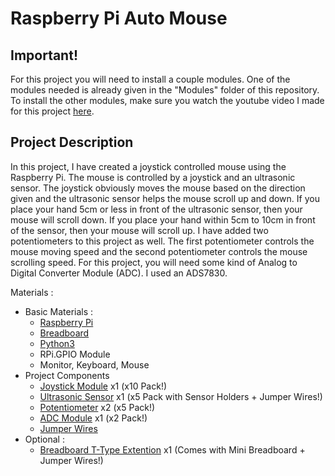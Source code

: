 # Raspberry Pi Auto Mouse

## Important!

For this project you will need to install a couple modules.  One of the modules needed is already given in the "Modules" folder of this repository.  To install the other modules, make sure you watch the youtube video I made for this project [here](https://www.youtube.com/channel/UCKoQohlSLnq11GT_oJ6BcYg?view_as=subscriber).

## Project Description

In this project, I have created a joystick controlled mouse using the Raspberry Pi.  The mouse is controlled by a joystick and an ultrasonic sensor.  The joystick obviously moves the mouse based on the direction given and the ultrasonic sensor helps the mouse scroll up and down.  If you place your hand 5cm or less in front of the ultrasonic sensor, then your mouse will scroll down.  If you place your hand within 5cm to 10cm in front of the sensor, then your mouse will scroll up.  I have added two potentiometers to this project as well.  The first potentiometer controls the mouse moving speed and the second potentiometer controls the mouse scrolling speed.  For this project, you will need some kind of Analog to Digital Converter Module (ADC).  I used an ADS7830.

Materials :
  - Basic Materials :
    - [Raspberry Pi](https://www.amazon.com/CanaKit-Raspberry-Starter-Premium-Black/dp/B07BCC8PK7/ref=sr_1_1_sspa?dchild=1&keywords=raspberry+pi+3&qid=1597708898&sr=8-1-spons&psc=1&spLa=ZW5jcnlwdGVkUXVhbGlmaWVyPUEyMVJaMVVMMFQxTDJNJmVuY3J5cHRlZElkPUEwMzI5MzA0VTVHQUY5R0I3WVNKJmVuY3J5cHRlZEFkSWQ9QTA3NTAxMjAzTUIyNzBOUEVKVk9JJndpZGdldE5hbWU9c3BfYXRmJmFjdGlvbj1jbGlja1JlZGlyZWN0JmRvTm90TG9nQ2xpY2s9dHJ1ZQ==)
    - [Breadboard](https://www.amazon.com/EL-CP-003-Breadboard-Solderless-Distribution-Connecting/dp/B01EV6LJ7G/ref=sr_1_1_sspa?dchild=1&keywords=breadboard&qid=1597709033&sr=8-1-spons&psc=1&spLa=ZW5jcnlwdGVkUXVhbGlmaWVyPUEzUzJGSEpMRU1TSjNLJmVuY3J5cHRlZElkPUEwODI2MDcwM0I3NjBXOUtRSUxHQyZlbmNyeXB0ZWRBZElkPUEwNTI0ODkxMTVLQVI1Vk9QVEE5OCZ3aWRnZXROYW1lPXNwX2F0ZiZhY3Rpb249Y2xpY2tSZWRpcmVjdCZkb05vdExvZ0NsaWNrPXRydWU=)
    - [Python3](https://www.python.org/)
    - RPi.GPIO Module
    - Monitor, Keyboard, Mouse
  - Project Components
    - [Joystick Module](https://www.amazon.com/WGCD-Joystick-Breakout-Controller-Arduino/dp/B01N59MK0U/ref=sr_1_2_sspa?crid=3HJ0XBLELS3SS&dchild=1&keywords=joystick+module&qid=1598636392&sprefix=joysti%2Caps%2C225&sr=8-2-spons&psc=1&spLa=ZW5jcnlwdGVkUXVhbGlmaWVyPUFQRE40WEFRNTVHQVomZW5jcnlwdGVkSWQ9QTA5MjkwMzgxQUU2UjI5TVFYUU5LJmVuY3J5cHRlZEFkSWQ9QTA1NTE5NzYzQzFCTkcyVlhZMTdCJndpZGdldE5hbWU9c3BfYXRmJmFjdGlvbj1jbGlja1JlZGlyZWN0JmRvTm90TG9nQ2xpY2s9dHJ1ZQ==) x1 (x10 Pack!)
    - [Ultrasonic Sensor](https://www.amazon.com/Smraza-Ultrasonic-Distance-Mounting-Duemilanove/dp/B01JG09DCK/ref=sr_1_1_sspa?crid=2EBBARQXLGE9X&dchild=1&keywords=ultrasonic+sensor&qid=1598636481&sprefix=ultrasonic+sensor%2Caps%2C231&sr=8-1-spons&psc=1&spLa=ZW5jcnlwdGVkUXVhbGlmaWVyPUExNlI0VlhYRkZBV01QJmVuY3J5cHRlZElkPUEwMzUwMDUwMlRBREVWT1JROUcyWiZlbmNyeXB0ZWRBZElkPUEwNDIyMDEyMjNLSDE1TkdLU0lJQSZ3aWRnZXROYW1lPXNwX2F0ZiZhY3Rpb249Y2xpY2tSZWRpcmVjdCZkb05vdExvZ0NsaWNrPXRydWU=) x1 (x5 Pack with Sensor Holders + Jumper Wires!)
    - [Potentiometer](https://www.amazon.com/Uxcell-a15011600ux0235-Linear-Rotary-Potentiometer/dp/B01DKCUVMQ/ref=sr_1_10?crid=2SQWKWKZIW5X4&dchild=1&keywords=potentiometer&qid=1598636606&sprefix=potentiomater%2Caps%2C235&sr=8-10) x2 (x5 Pack!)
    - [ADC Module](https://www.amazon.com/Converter-Programmable-Amplifier-Development-Raspberry/dp/B07TGB6KF8/ref=sr_1_5?dchild=1&keywords=adc+module&qid=1598636682&sr=8-5) x1 (x2 Pack!)
    - [Jumper Wires](https://www.amazon.com/EDGELEC-Breadboard-Optional-Assorted-Multicolored/dp/B07GD2BWPY/ref=sr_1_3?dchild=1&keywords=jumper+wires&qid=1598636986&sr=8-3)
  - Optional :
    - [Breadboard T-Type Extention](https://www.amazon.com/Kuman-Expansion-Raspberry-Solderless-Breadboard/dp/B074DSMPYD/ref=sr_1_8?dchild=1&keywords=breadboard+extension&qid=1597765374&sr=8-8) x1 (Comes with Mini Breadboard + Jumper Wires!)
